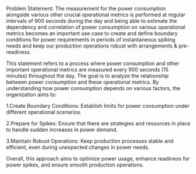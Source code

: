 Problem Statement:
The measurement for the power consumption alongside various other crucial operational metrics is performed at regular intervals of 900 seconds during the day and being able to estimate the dependency and correlation of power consumption on various operational metrics becomes an important use case to create and define boundary conditions for power requirements in periods of instantaneous spiking needs and keep our production operations robust with arrangements & pre-readiness.

This statement refers to a process where power consumption and other important operational metrics are measured every 900 seconds (15 minutes) throughout the day. The goal is to analyze the relationship between power consumption and these operational metrics. By understanding how power consumption depends on various factors, the organization aims to:

1.Create Boundary Conditions: Establish limits for power consumption under different operational scenarios.

2.Prepare for Spikes: Ensure that there are strategies and resources in place to handle sudden increases in power demand.

3.Maintain Robust Operations: Keep production processes stable and efficient, even during unexpected changes in power needs.

Overall, this approach aims to optimize power usage, enhance readiness for power spikes, and ensure smooth production operations.
